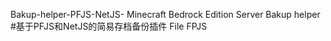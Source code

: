 Bakup-helper-PFJS-NetJS-
Minecraft Bedrock Edition Server Bakup helper #基于PFJS和NetJS的简易存档备份插件
 File FPJS 
